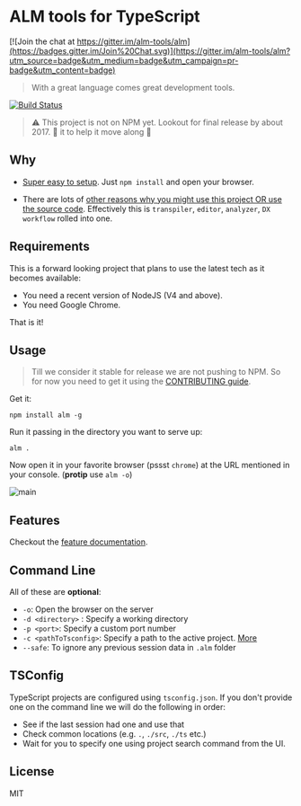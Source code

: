 # ALM tools for TypeScript

[![Join the chat at https://gitter.im/alm-tools/alm](https://badges.gitter.im/Join%20Chat.svg)](https://gitter.im/alm-tools/alm?utm_source=badge&utm_medium=badge&utm_campaign=pr-badge&utm_content=badge)

> With a great language comes great development tools.

[![Build Status](https://travis-ci.org/alm-tools/alm.svg?branch=master)](https://travis-ci.org/alm-tools/alm)

> ⚠️ This project is not on NPM yet. Lookout for final release by about 2017. 🌟 it to help it move along 🌹

## Why

* [Super easy to setup](https://github.com/alm-tools/alm/tree/master#usage). Just `npm install` and open your browser.

* There are lots of [other reasons why you might use this project OR use the source code](https://github.com/alm-tools/alm/blob/master/docs/contributing/why.md). Effectively this is `transpiler`, `editor`, `analyzer`, `DX workflow` rolled into one.

## Requirements
This is a forward looking project that plans to use the latest tech as it becomes available:

* You need a recent version of NodeJS (V4 and above).
* You need Google Chrome.

That is it!

## Usage

> Till we consider it stable for release we are not pushing to NPM. So for now you need to get it using the [CONTRIBUTING guide](https://github.com/alm-tools/alm/blob/master/docs/contributing/README.md).

Get it:
```
npm install alm -g
```

Run it passing in the directory you want to serve up:
```
alm .
```

Now open it in your favorite browser (pssst `chrome`) at the URL mentioned in your console. (**protip** use `alm -o`)

![main](https://raw.githubusercontent.com/alm-tools/alm-tools.github.io/master/screens/main.png)

## Features

Checkout the [feature documentation](https://github.com/alm-tools/alm/tree/master/docs/features).

## Command Line
All of these are **optional**:

* `-o`: Open the browser on the server
* `-d <directory>` : Specify a working directory
* `-p <port>`: Specify a custom port number
* `-c <pathToTsconfig>`: Specify a path to the active project. [More](https://github.com/alm-tools/alm/tree/master#tsconfig)
* `--safe`: To ignore any previous session data in `.alm` folder

## TSConfig
TypeScript projects are configured using `tsconfig.json`. If you don't provide one on the command line we will do the following in order:
* See if the last session had one and use that
* Check common locations (e.g. `.`, `./src`, `./ts` etc.)
* Wait for you to specify one using project search command from the UI.

## License

MIT
